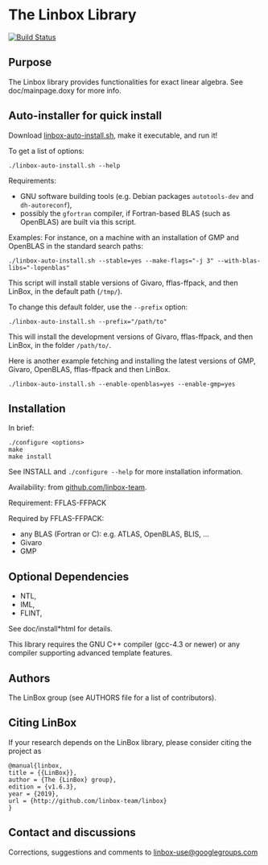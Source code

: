 # The Linbox Library

[![Build Status](https://ci.inria.fr/linbox/buildStatus/icon?job=LinBox)](https://ci.inria.fr/linbox/job/LinBox/)

## Purpose

The Linbox library provides functionalities for exact linear algebra.
See doc/mainpage.doxy for more info.

## Auto-installer for quick install

Download [linbox-auto-install.sh](https://github.com/linbox-team/linbox/raw/master/linbox-auto-install.sh), make it executable, and run it!

To get a list of options:
```
./linbox-auto-install.sh --help
```

Requirements:
- GNU software building tools (e.g. Debian packages `autotools-dev` and `dh-autoreconf`),
- possibly the `gfortran` compiler, if Fortran-based BLAS (such as OpenBLAS) are built via this script.

Examples:
For instance, on a machine with an installation of GMP and OpenBLAS in the standard search paths:
```
./linbox-auto-install.sh --stable=yes --make-flags="-j 3" --with-blas-libs="-lopenblas"
```
This script will install stable versions of Givaro, fflas-ffpack, and then LinBox, in the default path (`/tmp/`).

To change this default folder, use the `--prefix` option:
```
./linbox-auto-install.sh --prefix="/path/to"
```
This will install the development versions of Givaro, fflas-ffpack, and then LinBox, in the folder `/path/to/`.

Here is another example fetching and installing the latest versions of GMP, Givaro, OpenBLAS, fflas-ffpack and then LinBox.
```
./linbox-auto-install.sh --enable-openblas=yes --enable-gmp=yes
```

## Installation

In brief:
```
./configure <options>
make
make install
```

See INSTALL and `./configure --help` for more installation information.

Availability: from [github.com/linbox-team](https://github.com/linbox-team/).

Requirement: FFLAS-FFPACK

Required by FFLAS-FFPACK:
- any BLAS (Fortran or C): e.g. ATLAS, OpenBLAS, BLIS, ...
- Givaro
- GMP

## Optional Dependencies 

- NTL, 
- IML, 
- FLINT, 

See  doc/install\*html for details.

This library requires the GNU C++ compiler (gcc-4.3 or newer) or any compiler supporting advanced template features.

## Authors

The LinBox group (see AUTHORS file for a list of contributors).

## Citing LinBox

If your research depends on the LinBox library, please consider citing the project as

```
@manual{linbox,
title = {{LinBox}},
author = {The {LinBox} group},
edition = {v1.6.3},
year = {2019},
url = {http://github.com/linbox-team/linbox}
}
```

## Contact and discussions

Corrections, suggestions and comments to linbox-use@googlegroups.com

